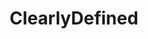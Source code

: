 ---
git: https://github.com/clearlydefined
logohandle: clearlydefinedio
sort: clearlydefined
title: ClearlyDefined
twitter: https://x.com/clearlydefd
website: https://clearlydefined.io/
---